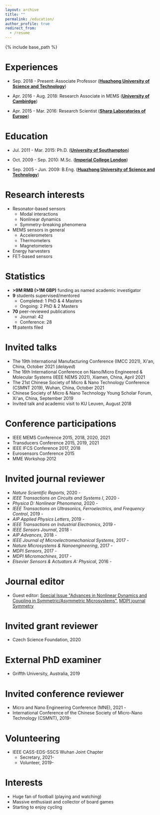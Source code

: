 ```yaml
---
layout: archive
title: ""
permalink: /education/
author_profile: true
redirect_from:
  - /resume
---
```


{% include base_path %}

Experiences
======
* Sep. 2018 - Present: Associate Professor ([<b>Huazhong University of Science and Technology</b>](http://english.hust.edu.cn/))


* Apr. 2016 - Aug. 2018: Research Associate in MEMS ([<b>University of Cambirdge</b>](https://www.nanoscience.cam.ac.uk/))
<!--  * Supervisor: [Prof. Ashwin Seshia](http://www.eng.cam.ac.uk/profiles/aas41)-->

* Apr. 2015 - Mar. 2016: Research Scientist ([<b>Sharp Laboratories of Europe</b>](https://www.sle.sharp.co.uk/rd-for-sharp))

Education
======

* Jul. 2011 - Mar. 2015: Ph.D. ([<b>University of Southampton</b>](https://www.nano.ecs.soton.ac.uk/))
<!--  * Supervisor: [Michael Kraft](https://www.esat.kuleuven.be/mns/mns_people/michael_kraft) (currently at KU Leuven)-->


* Oct. 2009 - Sep. 2010: M.Sc. ([<b>Imperial College London</b>](http://www.imperial.ac.uk/study/pg/electrical-engineering/analogue-digital-circuit/))


* Sep. 2005 - Jun. 2009: B.Eng. ([<b>Huazhong University of Science and Technology</b>](http://english.aia.hust.edu.cn/))

Research interests
======

* Resonator-based sensors
  * Modal interactions
  * Nonlinear dynamics
  * Symmetry-breaking phenomena
* MEMS sensors in general
  * Accelerometers
  * Thermometers
  * Magnetometers
* Energy harvesters
* FET-based sensors

Statistics
======
* <b>>9M RMB (>1M GBP)</b> funding as named academic investigator
* <b>9</b> students supervised/mentored
  * Completed: 1 PhD & 4 Masters
  * Ongoing: 2 PhD & 2 Masters
* <b>70</b> peer-reviewed publications
  * Journal: 42
  * Conference: 28
* <b>11</b> patents filed

Invited talks
======
  * The 19th International Manufacturing Conference (IMCC 2021), Xi'an, China, October 2021 (<i>delayed</i>)
  * The 16th International Conference on Nano/Micro Engineered & Molecular Systems (IEEE NEMS 2021), Xiamen, China, April 2021
  * The 21st Chinese Society of Micro & Nano Technology Conference (CSMNT 2019), Wuhan, China, October 2021
  * Chinese Society of Micro & Nano Technology Young Scholar Forum, Xi'an, China, September 2019
  * Invited talk and academic visit to KU Leuven, August 2018

Conference participations
======
  * IEEE MEMS Conference 2015, 2018, 2020, 2021
  * Transducers Conference 2015, 2019, 2021
  * IEEE IFCS Conference 2017, 2018
  * Eurosensors Conference 2015
  * MME Workshop 2012

Invited journal reviewer
======
  * <i>Nature Scientific Reports</i>, 2020 -
  * <i>IEEE Transactions on Circuits and Systems I</i>, 2020 -
  * <i>Physica D: Nonlinear Phenomena</i>, 2020 -
  * <i>IEEE Transactions on Ultrasonics, Ferroelectrics, and Frequency Control</i>, 2019 -
  * <i>AIP Applied Physics Letters</i>, 2019 -
  * <i>IEEE Transactions on Industrial Electronics</i>, 2019 -
  * <i>IEEE Sensors Journal</i>, 2018 -
  * <i>AIP Advances</i>, 2018 -
  * <i>IEEE Journal of Microelectromechanical Systems</i>, 2017 -
  * <i>Nature Microsystems & Nanoengineering</i>, 2017 -
  * <i>MDPI Sensors</i>, 2017 -
  * <i>MDPI Micromachines</i>, 2017 -
  * <i>Elsevier Sensors & Actuators A: Physical</i>, 2016 -

Journal editor
======
  * Guest editor: <a href="https://www.mdpi.com/journal/symmetry/special_issues/Advances_Nonlinear_Dynamics_Coupling_Symmetric_Asymmetric_Microsystems"> Special Issue "Advances in Nonlinear Dynamics and Coupling in Symmetric/Asymmetric Microsystems"</a>, <a href="https://www.mdpi.com/journal/symmetry"> MDPI journal Symmetry</a>

Invited grant reviewer
======
  * Czech Science Foundation, 2020

External PhD examiner
======
  * Griffth University, Australia, 2019

Invited conference reviewer
======
  * Micro and Nano Engineering Conference (MNE), 2021 -
  * International Conference of the Chinese Society of Micro-Nano Technology (CSMNT), 2019-

Volunteering
======
* IEEE CASS-EDS-SSCS Wuhan Joint Chapter
  * Secretary, 2021-
  * Volunteer, 2019-

Interests
======
* Huge fan of football (playing and watching)
* Massive enthusiast and collector of board games
* Starting to enjoy cycling
